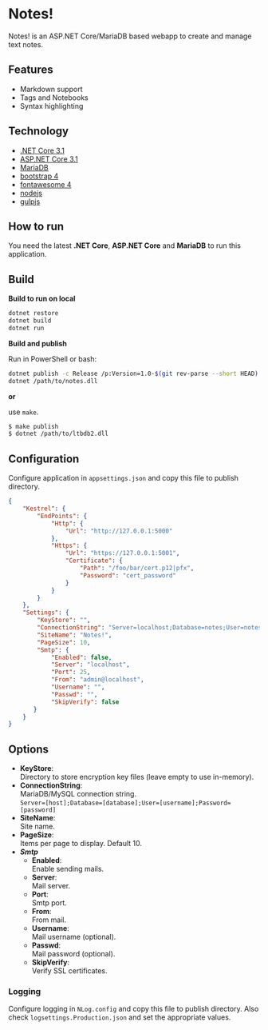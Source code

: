# Notes!

Notes! is an ASP.NET Core/MariaDB based webapp to create and manage text notes.

## Features

* Markdown support
* Tags and Notebooks
* Syntax highlighting

## Technology

* [.NET Core 3.1](https://www.microsoft.com/net/core)
* [ASP.NET Core 3.1](https://docs.microsoft.com/en-us/aspnet/core/)
* [MariaDB](https://mariadb.org/)
* [bootstrap 4](http://getbootstrap.com/)
* [fontawesome 4](https://fontawesome.com/)
* [nodejs](https://nodejs.org/)
* [gulpjs](http://gulpjs.com/)

## How to run

You need the latest **.NET Core**, **ASP.NET Core** and **MariaDB** to run this application.

## Build

**Build to run on local**

```sh
dotnet restore
dotnet build
dotnet run
```

**Build and publish**

Run in PowerShell or bash:

```sh
dotnet publish -c Release /p:Version=1.0-$(git rev-parse --short HEAD)
dotnet /path/to/notes.dll
```

**or**

use `make`.

```sh
$ make publish
$ dotnet /path/to/ltbdb2.dll
```

## Configuration

Configure application in `appsettings.json` and copy this file to publish directory.

```json
{
    "Kestrel": {
        "EndPoints": {
            "Http": {
                "Url": "http://127.0.0.1:5000"
            },
            "Https": {
                "Url": "https://127.0.0.1:5001",
                "Certificate": {
                    "Path": "/foo/bar/cert.p12|pfx",
                    "Password": "cert_password"
                }
            }
        }
    },
    "Settings": {
        "KeyStore": "",
        "ConnectionString": "Server=localhost;Database=notes;User=notes;Password=notes",
        "SiteName": "Notes!",
        "PageSize": 10,
        "Smtp": {
            "Enabled": false,
            "Server": "localhost",
            "Port": 25,
            "From": "admin@localhost",
            "Username": "",
            "Passwd": "",
            "SkipVerify": false
       }
    }
}
```

## Options

* **KeyStore**:  
Directory to store encryption key files (leave empty to use in-memory).
* **ConnectionString**:  
MariaDB/MySQL connection string.  
`Server=[host];Database=[database];User=[username];Password=[password]`
* **SiteName**:  
Site name.
* **PageSize**:  
Items per page to display. Default 10.
* ***Smtp***
	* **Enabled**:  
    Enable sending mails.
	* **Server**:  
    Mail server.
	* **Port**:  
    Smtp port.
	* **From**:  
    From mail.
	* **Username**:  
    Mail username (optional).
	* **Passwd**:  
    Mail password (optional).
	* **SkipVerify**:  
    Verify SSL certificates.

### Logging

Configure logging in `NLog.config` and copy this file to publish directory. Also check `logsettings.Production.json` and set the appropriate values.